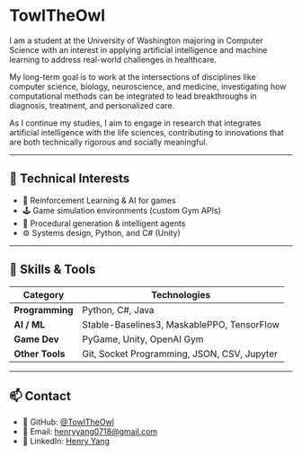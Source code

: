 # **TowlTheOwl**

I am a student at the University of Washington majoring in Computer Science with an interest in applying artificial intelligence and machine learning to address real-world challenges in healthcare.

My long-term goal is to work at the intersections of disciplines like computer science, biology, neuroscience, and medicine, investigating how computational methods can be integrated to lead breakthroughs in diagnosis, treatment, and personalized care.

As I continue my studies, I aim to engage in research that integrates artificial intelligence with the life sciences, contributing to innovations that are both technically rigorous and socially meaningful.

---

## 🧠 Technical Interests

- 🧩 Reinforcement Learning & AI for games  
- 🕹️ Game simulation environments (custom Gym APIs)  
- 🧠 Procedural generation & intelligent agents  
- ⚙️ Systems design, Python, and C# (Unity)

---

## 🧰 Skills & Tools

| Category | Technologies |
|-----------|--------------|
| **Programming** | Python, C#, Java |
| **AI / ML** | Stable-Baselines3, MaskablePPO, TensorFlow |
| **Game Dev** | PyGame, Unity, OpenAI Gym |
| **Other Tools** | Git, Socket Programming, JSON, CSV, Jupyter |

---

## 📫 Contact

- 🐙 GitHub: [@TowlTheOwl](https://github.com/TowlTheOwl)
- 💌 Email: henryyang0718@gmail.com
- 💼 LinkedIn: [Henry Yang](https://www.linkedin.com/in/hyeoncheol-yang-378838388/)

